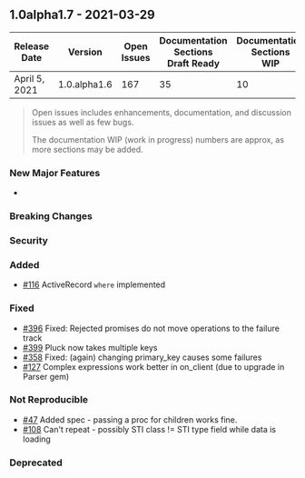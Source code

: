 ## 1.0alpha1.7 - 2021-03-29

| Release<br/>Date | Version | Open<br/>Issues | Documentation<br/>Sections<br/>Draft Ready | Documentation<br/>Sections<br/>WIP |
|--------------|---------|-------------|-------|------|
| April 5, 2021 | 1.0.alpha1.6 | 167 | 35 | 10 |

> Open issues includes enhancements, documentation, and discussion issues as well as few bugs.
>
> The documentation WIP (work in progress) numbers are approx, as more sections may be added.

### New Major Features
+


### Breaking Changes

### Security

### Added
+ [#116](https://github.com/hyperstack-org/hyperstack/issues/116) ActiveRecord `where` implemented


### Fixed
+ [#396](https://github.com/hyperstack-org/hyperstack/issues/396) Fixed: Rejected promises do not move operations to the failure track
+ [#399](https://github.com/hyperstack-org/hyperstack/issues/399) Pluck now takes multiple keys
+ [#358](https://github.com/hyperstack-org/hyperstack/issues/358) Fixed: (again) changing primary_key causes some failures
+ [#127](https://github.com/hyperstack-org/hyperstack/issues/127) Complex expressions work better in on_client (due to upgrade in Parser gem)


### Not Reproducible
+ [#47](https://github.com/hyperstack-org/hyperstack/issues/47) Added spec - passing a proc for children works fine.
+ [#108](https://github.com/hyperstack-org/hyperstack/issues/108) Can't repeat - possibly STI class != STI type field while data is loading

### Deprecated
